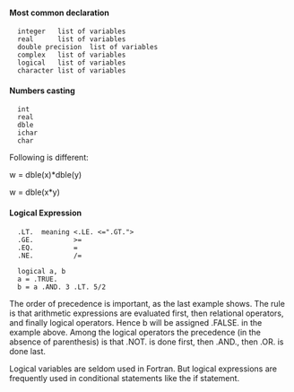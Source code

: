 #### Most common declaration

      integer   list of variables
      real      list of variables
      double precision  list of variables
      complex   list of variables
      logical   list of variables
      character list of variables

#### Numbers casting

      int
      real
      dble
      ichar
      char

Following is different:

w = dble(x)*dble(y)

w = dble(x*y)

#### Logical Expression

      .LT.  meaning <.LE. <=".GT.">
      .GE.          >=
      .EQ.          =
      .NE.          /=

      logical a, b
      a = .TRUE.
      b = a .AND. 3 .LT. 5/2

The order of precedence is important, as the last example shows. The rule is that arithmetic expressions are evaluated first, then relational operators, and finally logical operators. Hence b will be assigned .FALSE. in the example above. Among the logical operators the precedence (in the absence of parenthesis) is that .NOT. is done first, then .AND., then .OR. is done last.

Logical variables are seldom used in Fortran. But logical expressions are frequently used in conditional statements like the if statement.

